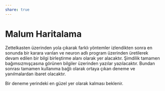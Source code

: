 ```yaml
---
share: true
---
```


# Malum Haritalama

Zettelkasten üzerinden yola çıkarak farklı yöntemler izlendikten sonra en sonunda bir karara varılan ve neuron adlı program üzerinden üretilerek devam edilen bir bilgi birleştirme alanı olarak yer alacaktır. Şimdilik tamamen bağımsızmışçasına görünen bilgiler üzerinden yazılar yazılacaktır. Bundan sonrası tamamen kullanıma bağlı olarak ortaya çıkan deneme ve yanılmalardan ibaret olacaktır. 


Bir deneme yerindeki en güzel yer olarak kalması beklenir.
